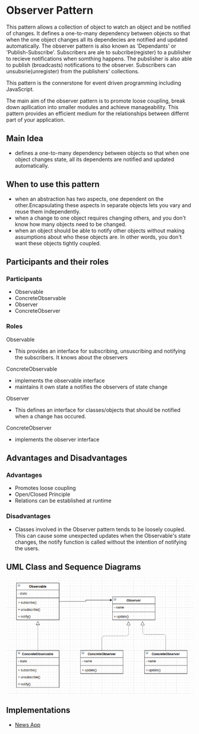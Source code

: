 # Observer Pattern
This pattern allows a collection of object to watch an object and be notified of changes. It defines a one-to-many dependency between objects so that when the one object changes all its dependecies are notified and updated automatically. The observer pattern is also known as 'Dependants' or 'Publish-Subscribe'. Subscribers are ale to subcribe(register) to a publisher to recieve notifications when somthing happens. The pubslisher is also able to publish (broadcasts) notifications to the observer. Subscribers can unsubsrie(unregister) from the publishers' collections.

This pattern is the connerstone for event driven programming including JavaScript.

The main aim of the observer pattern is to promote loose coupling, break down apllication into smaller modules and achieve manageability. This pattern provides an efficient medium for the relationships between differnt part of your application.

## Main Idea
- defines a one-to-many dependency between objects so that when one object changes state, all its dependents are notified and updated automatically.


## When to use this pattern
- when an abstraction has two aspects, one dependent on the other.Encapsulating these aspects in separate objects lets you vary and reuse them independently.
- when a change to one object requires changing others, and you don't know how many objects need to be changed.
- when an object should be able to notify other objects without making assumptions about who these objects are. In other words, you don't want these objects tightly coupled.

## Participants and their roles
### Participants
- Observable
- ConcreteObservable
- Observer
- ConcreteObserver

### Roles
Observable
- This provides an interface for subscribing, unsuscribing and notifying the subscribers. It knows about the observers

ConcreteObservable
- implements the observable interface
- maintains it own state a notifies the observers of state change

Observer
- This defines an interface for classes/objects that should be notified when a change has occured.

ConcreteObserver
- implements the observer interface

## Advantages and Disadvantages
### Advantages
- Promotes loose coupling
- Open/Closed Principle
- Relations can be established at runtime

### Disadvantages
- Classes involved in the Observer pattern tends to be loosely coupled. This can cause some unexpected updates when the Observable's state changes, the notify function is called without the intention of notifying the users.

## UML Class and Sequence Diagrams
![alt observer](./umls/OBS_CL_UML.png)

## Implementations
- [News App](./News_App/README.md)
